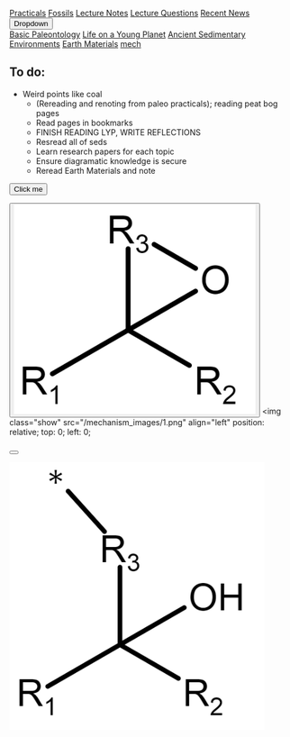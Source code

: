 <a name="top"></a>

<div class="navbar">
  <a href="Practicals">Practicals</a>
  <a href="fossils">Fossils</a>
  <a href="LectureNotes">Lecture Notes</a>
  <a href="LectureQs">Lecture Questions</a>
  <a href="RecentNews">Recent News</a>
  <div class="dropdown">
    <button class="dropbtn">Dropdown 
      <i class="fa fa-caret-down"></i>
    </button>
    <div class="dropdown-content">
      <a href="basicpaleo">Basic Paleontology</a>
      <a href="LYP">Life on a Young Planet</a>
      <a href="AncientSeds">Ancient Sedimentary Environments</a>
      <a href="EarthMaterials">Earth Materials</a>
      <a href="mech">mech</a>
    </div>
  </div> 
</div>



## To do:
* Weird points like coal
   * (Rereading and renoting from paleo practicals); reading peat bog pages
   * Read pages in bookmarks
   * FINISH READING LYP, WRITE REFLECTIONS
   * Resread all of seds
   * Learn research papers for each topic
   * Ensure diagramatic knowledge is secure
   * Reread Earth Materials and note


<button onclick="myFunction()">Click me</button>

<button><img src="/mechanism_images/1,2.png"   /></button>
<img class="show" src="/mechanism_images/1.png" align="left" position: relative;
		top: 0;
		left: 0;
    
<button><div style="background-image:url(YourBackgroundImage);"></button>
      <div style="position: relative; left: 0; top: 0;">
  <img class="show" src="/mechanism_images/1.png">
        </div>
        </div>

<script>
var $show = $('.show').hide();
$('button').on('click', function() {
  $show.fadeToggle();
});
</script>
